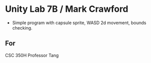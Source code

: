 # Unity Lab 7B / Mark Crawford
- Simple program with capsule sprite, WASD 2d movement, bounds checking.


## For
CSC 350H
Professor Tang
